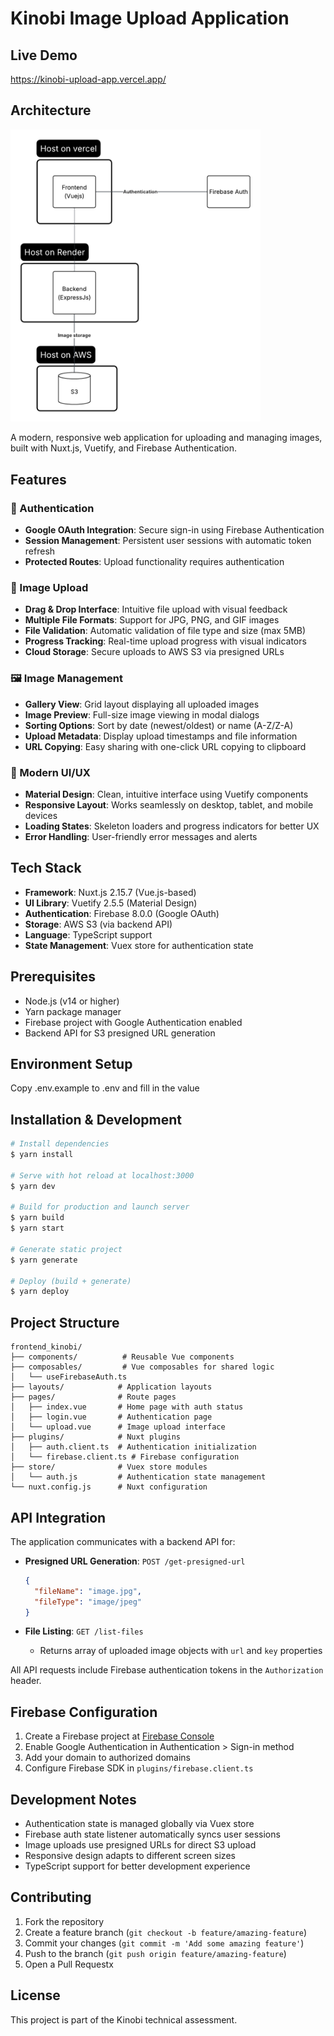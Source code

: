 # Kinobi Image Upload Application

## Live Demo

https://kinobi-upload-app.vercel.app/

## Architecture

<img src="architecture.png" width="400" alt="Architecture Diagram">


A modern, responsive web application for uploading and managing images, built with Nuxt.js, Vuetify, and Firebase Authentication.

## Features

### 🔐 Authentication
- **Google OAuth Integration**: Secure sign-in using Firebase Authentication
- **Session Management**: Persistent user sessions with automatic token refresh
- **Protected Routes**: Upload functionality requires authentication

### 📸 Image Upload
- **Drag & Drop Interface**: Intuitive file upload with visual feedback
- **Multiple File Formats**: Support for JPG, PNG, and GIF images
- **File Validation**: Automatic validation of file type and size (max 5MB)
- **Progress Tracking**: Real-time upload progress with visual indicators
- **Cloud Storage**: Secure uploads to AWS S3 via presigned URLs

### 🖼️ Image Management
- **Gallery View**: Grid layout displaying all uploaded images
- **Image Preview**: Full-size image viewing in modal dialogs
- **Sorting Options**: Sort by date (newest/oldest) or name (A-Z/Z-A)
- **Upload Metadata**: Display upload timestamps and file information
- **URL Copying**: Easy sharing with one-click URL copying to clipboard

### 🎨 Modern UI/UX
- **Material Design**: Clean, intuitive interface using Vuetify components
- **Responsive Layout**: Works seamlessly on desktop, tablet, and mobile devices
- **Loading States**: Skeleton loaders and progress indicators for better UX
- **Error Handling**: User-friendly error messages and alerts

## Tech Stack

- **Framework**: Nuxt.js 2.15.7 (Vue.js-based)
- **UI Library**: Vuetify 2.5.5 (Material Design)
- **Authentication**: Firebase 8.0.0 (Google OAuth)
- **Storage**: AWS S3 (via backend API)
- **Language**: TypeScript support
- **State Management**: Vuex store for authentication state

## Prerequisites

- Node.js (v14 or higher)
- Yarn package manager
- Firebase project with Google Authentication enabled
- Backend API for S3 presigned URL generation

## Environment Setup

Copy .env.example to .env and fill in the value

## Installation & Development

```bash
# Install dependencies
$ yarn install

# Serve with hot reload at localhost:3000
$ yarn dev

# Build for production and launch server
$ yarn build
$ yarn start

# Generate static project
$ yarn generate

# Deploy (build + generate)
$ yarn deploy
```

## Project Structure

```
frontend_kinobi/
├── components/          # Reusable Vue components
├── composables/         # Vue composables for shared logic
│   └── useFirebaseAuth.ts
├── layouts/            # Application layouts
├── pages/              # Route pages
│   ├── index.vue       # Home page with auth status
│   ├── login.vue       # Authentication page
│   └── upload.vue      # Image upload interface
├── plugins/            # Nuxt plugins
│   ├── auth.client.ts  # Authentication initialization
│   └── firebase.client.ts # Firebase configuration
├── store/              # Vuex store modules
│   └── auth.js         # Authentication state management
└── nuxt.config.js      # Nuxt configuration
```

## API Integration

The application communicates with a backend API for:

- **Presigned URL Generation**: `POST /get-presigned-url`
  ```json
  {
    "fileName": "image.jpg",
    "fileType": "image/jpeg"
  }
  ```

- **File Listing**: `GET /list-files`
  - Returns array of uploaded image objects with `url` and `key` properties

All API requests include Firebase authentication tokens in the `Authorization` header.

## Firebase Configuration

1. Create a Firebase project at [Firebase Console](https://console.firebase.google.com)
2. Enable Google Authentication in Authentication > Sign-in method
3. Add your domain to authorized domains
4. Configure Firebase SDK in `plugins/firebase.client.ts`

## Development Notes

- Authentication state is managed globally via Vuex store
- Firebase auth state listener automatically syncs user sessions
- Image uploads use presigned URLs for direct S3 upload
- Responsive design adapts to different screen sizes
- TypeScript support for better development experience

## Contributing

1. Fork the repository
2. Create a feature branch (`git checkout -b feature/amazing-feature`)
3. Commit your changes (`git commit -m 'Add some amazing feature'`)
4. Push to the branch (`git push origin feature/amazing-feature`)
5. Open a Pull Requestx

## License

This project is part of the Kinobi technical assessment.
